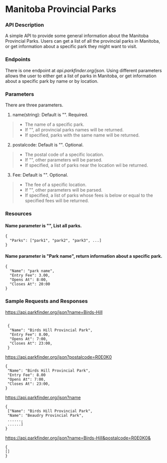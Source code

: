 # Manitoba Provincial Parks

### API Description
A simple API to provide some general information about the Manitoba Provincial Parks. Users can get a list of all the provincial parks in Manitoba, or get information about a specific park they might want to visit.

### Endpoints
There is one endpoint at _api.parkfinder.org/json_. Using different parameters allows the user to either get a list of parks in Manitoba, or get information about a specific park by name or by location.

### Parameters
There are three parameters.
1. name(string): Default is "". Required.
>- The name of a specific park. 
>- If "", all provincial parks names will be returned.
>- If specified, parks with the same name will be returned.
2. postalcode: Default is "". Optional.
>- The postal code of a specific location. 
>- If "", other parameters will be parsed. 
>- If specified, a list of parks near the location wil be returned.
3. Fee: Default is "". Optional.
>- The fee of a specific location. 
>- If "", other parameters will be parsed. 
>- If specified, a list of parks whose fees is below or equal to the specified fees will be returned.

### Resources
#### Name parameter is "", List all parks.
```
{
  "Parks": ["park1", "park2", "park3", ...]
}
```

#### Name parameter is "Park name", return information about a specific park.
```
{
  "Name": "park name",
  "Entry Fee": 3.00,
  "Opens At": 8:00,
  "Closes At": 20:00
}
```

### Sample Requests and Responses
https://api.parkfinder.org/json?name=Birds-Hill
```
 
 {
  "Name": "Birds Hill Provincial Park",
  "Entry Fee": 8.00,
  "Opens At": 7:00,
  "Closes At": 23:00, 
 }
 ```
 https://api.parkfinder.org/json?postalcode=R0E0K0
 ```
 {
  "Name": "Birds Hill Provincial Park",
  "Entry Fee": 8.00
  "Opens At": 7:00,
  "Closes At": 23:00, 
 }
 ```
 https://api.parkfinder.org/json?name
 ```
 {
  ["Name": "Birds Hill Provincial Park",
  "Name": "Beaudry Provincial Park",
  ......,
  ......]
 }
 ```
 https://api.parkfinder.org/json?name=Birds-Hill&postalcode=R0E0K0&
 ```
 {
 []
 }
  
```
